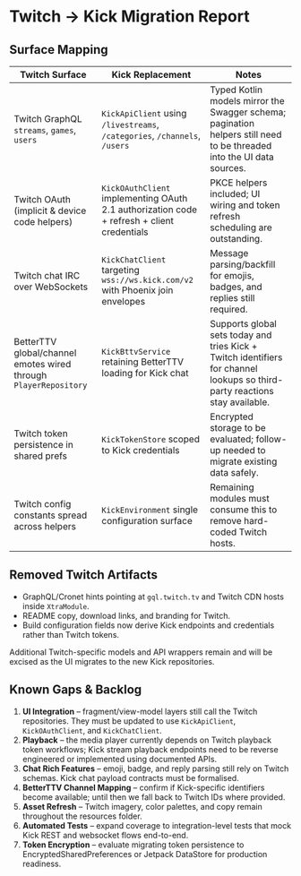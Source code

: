 # Twitch → Kick Migration Report

## Surface Mapping

| Twitch Surface | Kick Replacement | Notes |
| -------------- | ---------------- | ----- |
| Twitch GraphQL `streams`, `games`, `users` | `KickApiClient` using `/livestreams`, `/categories`, `/channels`, `/users` | Typed Kotlin models mirror the Swagger schema; pagination helpers still need to be threaded into the UI data sources. |
| Twitch OAuth (implicit & device code helpers) | `KickOAuthClient` implementing OAuth 2.1 authorization code + refresh + client credentials | PKCE helpers included; UI wiring and token refresh scheduling are outstanding. |
| Twitch chat IRC over WebSockets | `KickChatClient` targeting `wss://ws.kick.com/v2` with Phoenix join envelopes | Message parsing/backfill for emojis, badges, and replies still required. |
| BetterTTV global/channel emotes wired through `PlayerRepository` | `KickBttvService` retaining BetterTTV loading for Kick chat | Supports global sets today and tries Kick + Twitch identifiers for channel lookups so third-party reactions stay available. |
| Twitch token persistence in shared prefs | `KickTokenStore` scoped to Kick credentials | Encrypted storage to be evaluated; follow-up needed to migrate existing data safely. |
| Twitch config constants spread across helpers | `KickEnvironment` single configuration surface | Remaining modules must consume this to remove hard-coded Twitch hosts. |

## Removed Twitch Artifacts

- GraphQL/Cronet hints pointing at `gql.twitch.tv` and Twitch CDN hosts inside `XtraModule`.
- README copy, download links, and branding for Twitch.
- Build configuration fields now derive Kick endpoints and credentials rather than Twitch tokens.

Additional Twitch-specific models and API wrappers remain and will be excised as the UI migrates to the new Kick repositories.

## Known Gaps & Backlog

1. **UI Integration** – fragment/view-model layers still call the Twitch repositories. They must be updated to use `KickApiClient`, `KickOAuthClient`, and `KickChatClient`.
2. **Playback** – the media player currently depends on Twitch playback token workflows; Kick stream playback endpoints need to be reverse engineered or implemented using documented APIs.
3. **Chat Rich Features** – emoji, badge, and reply parsing still rely on Twitch schemas. Kick chat payload contracts must be formalised.
4. **BetterTTV Channel Mapping** – confirm if Kick-specific identifiers become available; until then we fall back to Twitch IDs where provided.
5. **Asset Refresh** – Twitch imagery, color palettes, and copy remain throughout the resources folder.
6. **Automated Tests** – expand coverage to integration-level tests that mock Kick REST and websocket flows end-to-end.
7. **Token Encryption** – evaluate migrating token persistence to EncryptedSharedPreferences or Jetpack DataStore for production readiness.
